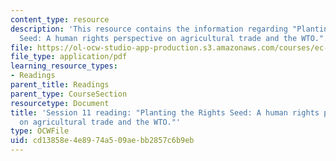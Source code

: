 ```yaml
---
content_type: resource
description: 'This resource contains the information regarding "Planting the Rights
  Seed: A human rights perspective on agricultural trade and the WTO.".'
file: https://ol-ocw-studio-app-production.s3.amazonaws.com/courses/ec-701j-d-lab-i-development-fall-2009/cd13858e4e8974a509aebb2857c6b9eb_MITEC_701JF09_read11_hr1.pdf
file_type: application/pdf
learning_resource_types:
- Readings
parent_title: Readings
parent_type: CourseSection
resourcetype: Document
title: 'Session 11 reading: "Planting the Rights Seed: A human rights perspective
  on agricultural trade and the WTO."'
type: OCWFile
uid: cd13858e-4e89-74a5-09ae-bb2857c6b9eb
---
```

